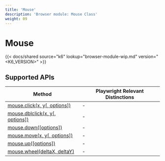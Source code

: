 ```yaml
---
title: 'Mouse'
description: 'Browser module: Mouse Class'
weight: 09
---
```


# Mouse

{{< docs/shared source="k6" lookup="browser-module-wip.md" version="<K6_VERSION>" >}}

## Supported APIs

| Method                                                                                                                    | Playwright Relevant Distinctions |
| ------------------------------------------------------------------------------------------------------------------------- | -------------------------------- |
| <a href="https://playwright.dev/docs/api/class-mouse#mouse-click" target="_blank" >mouse.click(x, y[, options])</a>       | -                                |
| <a href="https://playwright.dev/docs/api/class-mouse#mouse-dblclick" target="_blank" >mouse.dblclick(x, y[, options])</a> | -                                |
| <a href="https://playwright.dev/docs/api/class-mouse#mouse-down" target="_blank" >mouse.down([options])</a>               | -                                |
| <a href="https://playwright.dev/docs/api/class-mouse#mouse-move" target="_blank" >mouse.move(x, y[, options])</a>         | -                                |
| <a href="https://playwright.dev/docs/api/class-mouse#mouse-up" target="_blank" >mouse.up([options])</a>                   | -                                |
| <a href="https://playwright.dev/docs/api/class-mouse#mouse-wheel" target="_blank" >mouse.wheel(deltaX, deltaY)</a>        | -                                |

